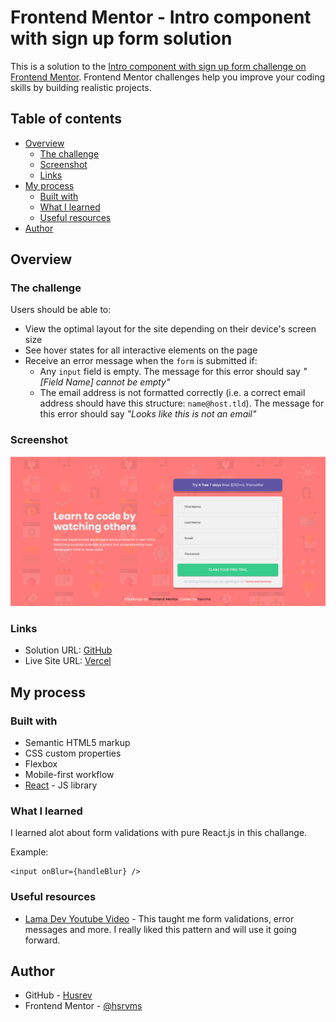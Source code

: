 # Frontend Mentor - Intro component with sign up form solution

This is a solution to the [Intro component with sign up form challenge on Frontend Mentor](https://www.frontendmentor.io/challenges/intro-component-with-signup-form-5cf91bd49edda32581d28fd1). Frontend Mentor challenges help you improve your coding skills by building realistic projects.

## Table of contents

- [Overview](#overview)
  - [The challenge](#the-challenge)
  - [Screenshot](#screenshot)
  - [Links](#links)
- [My process](#my-process)
  - [Built with](#built-with)
  - [What I learned](#what-i-learned)
  - [Useful resources](#useful-resources)
- [Author](#author)

## Overview

### The challenge

Users should be able to:

- View the optimal layout for the site depending on their device's screen size
- See hover states for all interactive elements on the page
- Receive an error message when the `form` is submitted if:
  - Any `input` field is empty. The message for this error should say _"[Field Name] cannot be empty"_
  - The email address is not formatted correctly (i.e. a correct email address should have this structure: `name@host.tld`). The message for this error should say _"Looks like this is not an email"_

### Screenshot

![](./intro-component-screenshot.png)

### Links

- Solution URL: [GitHub](https://github.com/hsrvms/intro-component)
- Live Site URL: [Vercel](https://intro-component-ivory.vercel.app/)

## My process

### Built with

- Semantic HTML5 markup
- CSS custom properties
- Flexbox
- Mobile-first workflow
- [React](https://reactjs.org/) - JS library

### What I learned

I learned alot about form validations with pure React.js in this challange.  

Example: 
```
<input onBlur={handleBlur} />

```

### Useful resources

- [Lama Dev Youtube Video](https://www.youtube.com/watch?v=tIdNeoHniEY) - This taught me form validations, error messages and more. I really liked this pattern and will use it going forward.

## Author

- GitHub - [Husrev](https://github.com/hsrvms)
- Frontend Mentor - [@hsrvms](https://www.frontendmentor.io/profile/hsrvms)


